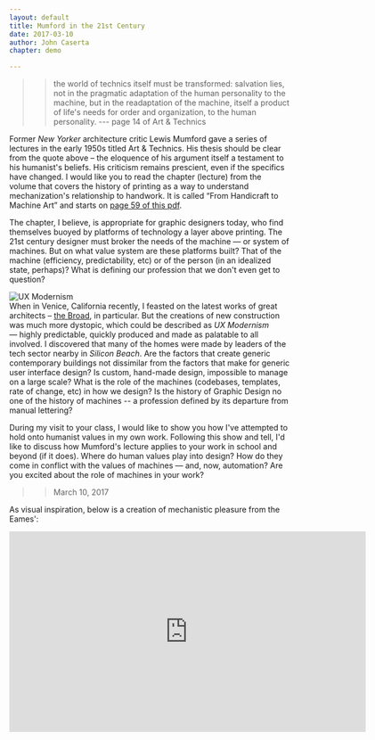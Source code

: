 ```yaml
---
layout: default
title: Mumford in the 21st Century
date: 2017-03-10
author: John Caserta
chapter: demo

---
```


>> the world of technics itself must be transformed: salvation lies, not in the pragmatic adaptation of the human personality to the machine, but in the readaptation of the machine, itself a product of life's needs for order and organization, to the human personality. --- page 14 of Art & Technics


Former *New Yorker* architecture critic Lewis Mumford gave a series of lectures in the early 1950s titled Art & Technics. His thesis should be clear from the quote above – the eloquence of his argument itself a testament to his humanist's beliefs. His criticism remains prescient, even if the specifics have changed. I would like you to read the chapter (lecture) from the volume that covers the history of printing as a way to understand mechanization's relationship to handwork. It is called “From Handicraft to Machine Art” and starts on [page 59 of this pdf](https://monoskop.org/images/e/e8/Mumford_Lewis_Art_and_Technics.pdf).

The chapter, I believe, is appropriate for graphic designers today, who find themselves buoyed by platforms of technology a layer above printing. The 21st century designer must broker the needs of the machine — or system of machines. But on what value system are these platforms built? That of the machine (efficiency, predictability, etc) or of the person (in an idealized state, perhaps)? What is defining our profession that we don't even get to question?

![UX Modernism](/babybindery/img/uxmodernism.png)  
When in Venice, California recently, I feasted on the latest works of great architects – [the Broad](https://www.google.com/search?q=the+broad+museum+los+angeles&source=lnms&tbm=isch&sa=X&ved=0ahUKEwin9Ijx08zSAhVns1QKHYMHBxIQ_AUICSgC&biw=805&bih=739), in particular. But the creations of new construction was much more dystopic, which could be described as *UX Modernism* — highly predictable, quickly produced and made as palatable to all involved. I discovered that many of the homes were made by leaders of the tech sector nearby in *Silicon Beach*. Are the factors that create generic contemporary buildings not dissimilar from the factors that make for generic user interface design? Is custom, hand-made design, impossible to manage on a large scale? What is the role of the machines (codebases, templates, rate of change, etc) in how we design? Is the history of Graphic Design no one of the history of machines -- a profession defined by its departure from manual lettering?

During my visit to your class, I would like to show you how I've attempted to hold onto humanist values in my own work. Following this show and tell, I'd like to discuss how Mumford's lecture applies to your work in school and beyond (if it does). Where do human values play into design? How do they come in conflict with the values of machines — and, now, automation? Are you excited about the role of machines in your work?

>> March 10, 2017

As visual inspiration, below is a creation of mechanistic pleasure from the Eames':
<iframe width="640" height="360" src="https://www.youtube.com/embed/kv6YvKPXQzk?rel=0&amp;controls=0&amp;showinfo=0" frameborder="0" allowfullscreen></iframe>
